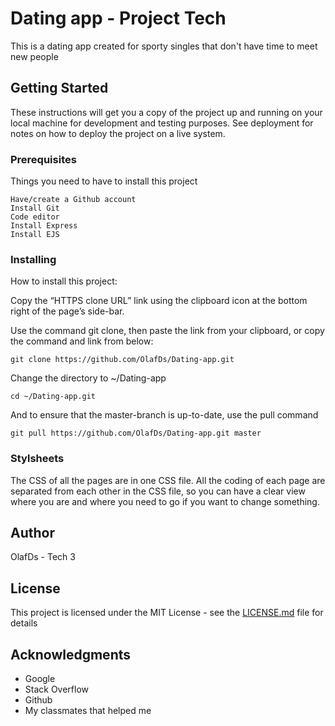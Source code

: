 # Dating app - Project Tech

This is a dating app created for sporty singles that don't have time to meet new people

## Getting Started

These instructions will get you a copy of the project up and running on your local machine for development and testing purposes. See deployment for notes on how to deploy the project on a live system.

### Prerequisites

Things you need to have to install this project

```
Have/create a Github account
Install Git
Code editor
Install Express
Install EJS
```

### Installing

How to install this project:

Copy the “HTTPS clone URL” link using the clipboard icon at the bottom right of the page’s side-bar.

Use the command git clone, then paste the link from your clipboard, or copy the command and link from below:

```
git clone https://github.com/OlafDs/Dating-app.git
```

Change the directory to ~/Dating-app

```
cd ~/Dating-app.git
```

And to ensure that the master-branch is up-to-date, use the pull command

```
git pull https://github.com/OlafDs/Dating-app.git master
```

### Stylsheets

The CSS of all the pages are in one CSS file. All the coding of each page are separated from each other in the CSS file, so you can have a clear view where you are and where you need to go if you want to change something.


## Author

OlafDs - Tech 3

## License

This project is licensed under the MIT License - see the [LICENSE.md](LICENSE.md) file for details

## Acknowledgments

* Google
* Stack Overflow
* Github
* My classmates that helped me

